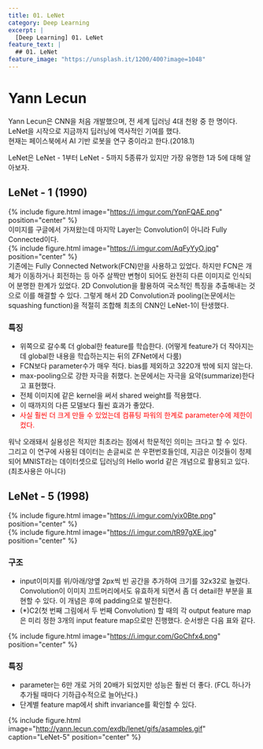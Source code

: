 ```yaml
---
title: 01. LeNet
category: Deep Learning
excerpt: |
  [Deep Learning] 01. LeNet
feature_text: |
  ## 01. LeNet
feature_image: "https://unsplash.it/1200/400?image=1048"
---
```


# Yann Lecun
Yann Lecun은 CNN을 처음 개발했으며, 전 세계 딥러닝 4대 천왕 중 한 명이다.<br>
LeNet을 시작으로 지금까지 딥러닝에 역사적인 기여를 했다.<br>
현재는 페이스북에서 AI 기반 로봇을 연구 중이라고 한다.(2018.1)<br>

LeNet은 LeNet - 1부터 LeNet - 5까지 5종류가 있지만 가장 유명한 1과 5에 대해 알아보자.<br>

## LeNet - 1 (1990)
{% include figure.html image="https://i.imgur.com/YpnFQAE.png" position="center" %}<br>
이미지를 구글에서 가져왔는데 마지막 Layer는 Convolution이 아니라 Fully Connected이다.<br>
{% include figure.html image="https://i.imgur.com/AqFyYyO.jpg" position="center" %}<br>
기존에는 Fully Connected Network(FCN)만을 사용하고 있었다.
하지만 FCN은 개체가 이동하거나 회전하는 등 아주 살짝만 변형이 되어도 완전히 다른 이미지로 인식되어 분명한 한계가 있었다.
2D Convolution을 활용하여 국소적인 특징을 추출해내는 것으로 이를 해결할 수 있다.
그렇게 해서 2D Convolution과 pooling(논문에서는 squashing function)을 적절히 조합해 최초의 CNN인 LeNet-1이 탄생했다.<br>

### 특징
- 위쪽으로 갈수록 더 global한 feature를 학습한다. (어떻게 feature가 더 작아지는데 global한 내용을 학습하는지는 뒤의 ZFNet에서 다룸)
- FCN보다 parameter수가 매우 적다. bias를 제외하고 3220개 밖에 되지 않는다.
- max-pooling으로 강한 자극을 취했다. 논문에서는 자극을 요약(summarize)한다고 표현했다.
- 전체 이미지에 같은 kernel을 써서 shared weight를 적용했다.
- 이 때까지의 다른 모델보다 훨씬 효과가 좋았다.
- <span style='color:red'>사실 훨씬 더 크게 만들 수 있었는데 컴퓨팅 파워의 한계로 parameter수에 제한이 컸다.</span>

워낙 오래돼서 실용성은 적지만 최초라는 점에서 학문적인 의미는 크다고 할 수 있다.<br>
그리고 이 연구에 사용된 데이터는 손글씨로 쓴 우편번호들인데, 지금은 이것들이 정제되어 MNIST라는 데이터셋으로 딥러닝의 Hello world 같은 개념으로 활용되고 있다. (최초사용은 아니다)<br>


## LeNet - 5 (1998)
{% include figure.html image="https://i.imgur.com/yix0Bte.png" position="center" %}<br>
{% include figure.html image="https://i.imgur.com/tR97gXE.jpg" position="center" %}<br>

### 구조
- input이미지를 위/아래/양옆 2px씩 빈 공간을 추가하여 크기를 32x32로 늘렸다.
Convolution이 이미지 끄트머리에서도 유효하게 되면서 좀 더 detail한 부분을 표현할 수 있다.
이 개념은 후에 padding으로 발전한다.
- (\*)C2(첫 번째 그림에서 두 번째 Convolution) 할 때의 각 output feature map은 미리 정한 3개의 input feature map으로만 진행했다. 순서쌍은 다음 표와 같다.<br>

{% include figure.html image="https://i.imgur.com/GoChfx4.png" position="center" %}<br>

### 특징
- parameter는 6만 개로 거의 20배가 되었지만 성능은 훨씬 더 좋다. (FCL 하나가 추가될 때마다 기하급수적으로 늘어난다.)
- 단계별 feature map에서 shift invariance를 확인할 수 있다.

{% include figure.html image="http://yann.lecun.com/exdb/lenet/gifs/asamples.gif" caption="LeNet-5" position="center" %}
